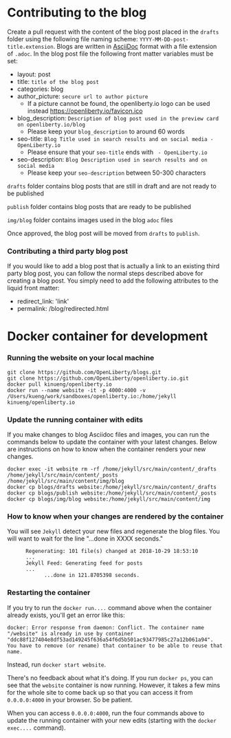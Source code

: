 # Contributing to the blog
Create a pull request with the content of the blog post placed in the `drafts` folder using the following file naming scheme: `YYYY-MM-DD-post-title.extension`.  Blogs are written in [AsciiDoc](https://asciidoctor.org/docs/asciidoc-writers-guide/) format with a file extension of `.adoc`. In the blog post file the following front matter variables must be set:
- layout: post
- title: `title of the blog post`
- categories: blog
- author_picture: `secure url to author picture`
     - If a picture cannot be found, the openliberty.io logo can be used instead https://openliberty.io/favicon.ico
- blog_description: `Description of blog post used in the preview card on openliberty.io/blog`
     - Please keep your `blog_description` to around 60 words
- seo-title: `Blog Title used in search results and on social media - OpenLiberty.io`
     - Please ensure that your `seo-title` ends with ` - OpenLiberty.io`
- seo-description: `Blog Description used in search results and on social media`
     - Please keep your `seo-description` between 50-300 characters

`drafts` folder contains blog posts that are still in draft and are not ready to be published

`publish` folder contains blog posts that are ready to be published

`img/blog` folder contains images used in the blog `adoc` files

Once approved, the blog post will be moved from `drafts` to `publish`.

### Contributing a third party blog post

If you would like to add a blog post that is actually a link to an existing third party blog post, you can follow the normal steps described above for creating a blog post. You simply need to add the following attributes to the liquid front matter: 
- redirect_link: 'link'
- permalink: /blog/redirected.html

# Docker container for development

### Running the website on your local machine
```
git clone https://github.com/OpenLiberty/blogs.git
git clone https://github.com/OpenLiberty/openliberty.io.git
docker pull kinueng/openliberty.io
docker run --name website -it -p 4000:4000 -v /Users/kueng/work/sandboxes/openliberty.io:/home/jekyll kinueng/openliberty.io
```

### Update the running container with edits
If you make changes to blog Asciidoc files and images, you can run the commands below to update the container with your latest changes.  Below are instructions on how to know when the container renders your new changes.

```
docker exec -it website rm -rf /home/jekyll/src/main/content/_drafts /home/jekyll/src/main/content/_posts /home/jekyll/src/main/content/img/blog
docker cp blogs/drafts website:/home/jekyll/src/main/content/_drafts
docker cp blogs/publish website:/home/jekyll/src/main/content/_posts
docker cp blogs/img/blog website:/home/jekyll/src/main/content/img
```

### How to know when your changes are rendered by the container
You will see `Jekyll` detect your new files and regenerate the blog files.  You will want to wait for the line "...done in XXXX seconds."

```
      Regenerating: 101 file(s) changed at 2018-10-29 18:53:10
      ...
      Jekyll Feed: Generating feed for posts
      ...
            ...done in 121.8705398 seconds.
```

### Restarting the container
If you try to run the `docker run....` command above when the container already exists, you'll get an error like this:

```
docker: Error response from daemon: Conflict. The container name "/website" is already in use by container "ddc88f127404e8df53ad149245f636a54f6d5b501ac93477985c27a12b061a94". You have to remove (or rename) that container to be able to reuse that name.
```

Instead, run `docker start website`.

There's no feedback about what it's doing. If you run `docker ps`, you can see that the `website` container is now running. However, it takes a few mins for the whole site to come back up so that you can access it from `0.0.0.0:4000` in your browser. So be patient.

When you can access `0.0.0.0:4000`, run the four commands above to update the running container with your new edits (starting with the `docker exec....` command).
